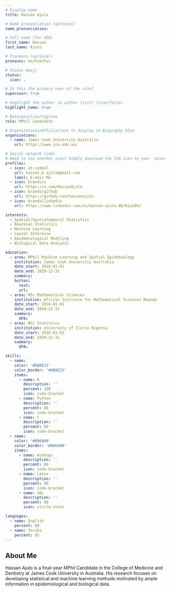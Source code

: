 ```yaml
---
# Display name
title: Hassan Ajulo

# Name pronunciation (optional)
name_pronunciation:

# Full name (for SEO)
first_name: Hassan
last_name: Ajulo

# Pronouns (optional)
pronouns: he/him/his

# Status emoji
status:
  icon: ☕️

# Is this the primary user of the site?
superuser: true

# Highlight the author in author lists? (true/false)
highlight_name: true

# Role/position/tagline
role: MPhil Candidate

# Organizations/Affiliations to display in Biography blox
organizations:
  - name: James Cook University Australia
    url: https://www.jcu.edu.au/

# Social network links
# Need to use another icon? Simply download the SVG icon to your `assets/media/icons/` folder.
profiles:
  - icon: at-symbol
    url: hassan.k.ajulo@gmail.com
    label: E-mail Me
  - icon: brands/x
    url: https://x.com/HassanAjulo
  - icon: brands/github
    url: https://github.com/hassanajulo
  - icon: brands/linkedin
    url: https://www.linkedin.com/in/hassan-ajulo-8b761a18b/

interests:
  - Spatial/Spatiotemporal Statistics
  - Bayesian Statistics
  - Machine Learning
  - Causal Inference
  - Epidemiological Modeling
  - Biological Data Analysis

education:
  - area: MPhil Machine Learning and Spatial Epidemiology
    institution: James Cook University Australia
    date_start: 2016-01-01
    date_end: 2020-12-31
    summary:
    button:
      text:
      url: 
  - area: MSc Mathematical Sciences
    institution: African Institute for Mathematical Sciences Rwanda
    date_start: 2016-01-01
    date_end: 2020-12-31
    summary:
      GPA:
  - area: BSc Statistics
    institution: University of Ilorin Nigeria
    date_start: 2016-01-01
    date_end: 2020-12-31
    summary:
      GPA:

skills:
  - name:
    color: '#6B8E23'
    color_border: '#6B8E23'
    items:
      - name: R
        description: ''
        percent: 100
        icon: code-bracket
      - name: Python
        description: ''
        percent: 80
        icon: code-bracket
      - name: C
        description: ''
        percent: 60
        icon: code-bracket
  - name:
    color: '#006400'
    color_border: '#006400'
    items:
      - name: Winbugs
        description: ''
        percent: 80
        icon: code-bracket
      - name: Latex
        description: ''
        percent: 90
        icon: code-bracket
      - name: SQL
        description: ''
        percent: 80
        icon: circle-stack

languages:
  - name: English
    percent: 80
  - name: Yoruba
    percent: 95
---
```


## About Me

Hassan Ajulo is a final-year MPhil Candidate in the College of Medicine and Dentistry at James Cook University in Australia. His research focuses on developing statistical and machine learning methods motivated by ample information in epidemiological and biological data.



